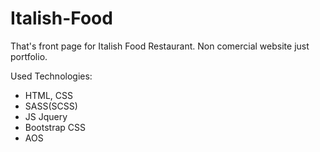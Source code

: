 # Italish-Food
That's front page for Italish Food Restaurant. Non comercial website just portfolio.

Used Technologies:
- HTML, CSS
- SASS(SCSS)
- JS Jquery
- Bootstrap CSS
- AOS

